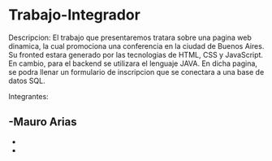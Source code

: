 # Trabajo-Integrador

Descripcion: 
El trabajo que presentaremos tratara sobre una pagina web dinamica, la cual promociona una conferencia en la ciudad de Buenos Aires.
Su fronted estara generado por las tecnologias de HTML, CSS y JavaScript. En cambio, para el backend se utilizara el lenguaje JAVA.
En dicha pagina, se podra llenar un formulario de inscripcion que se conectara a una base de datos SQL.

Integrantes:

-Mauro Arias
-
-
-

